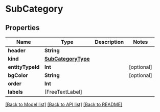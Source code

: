 # SubCategory

## Properties
Name | Type | Description | Notes
------------ | ------------- | ------------- | -------------
**header** | **String** |  | 
**kind** | [**SubCategoryType**](SubCategoryType.md) |  | 
**entityTypeId** | **Int** |  | [optional] 
**bgColor** | **String** |  | [optional] 
**order** | **Int** |  | 
**labels** | [FreeTextLabel] |  | 

[[Back to Model list]](../README.md#documentation-for-models) [[Back to API list]](../README.md#documentation-for-api-endpoints) [[Back to README]](../README.md)


